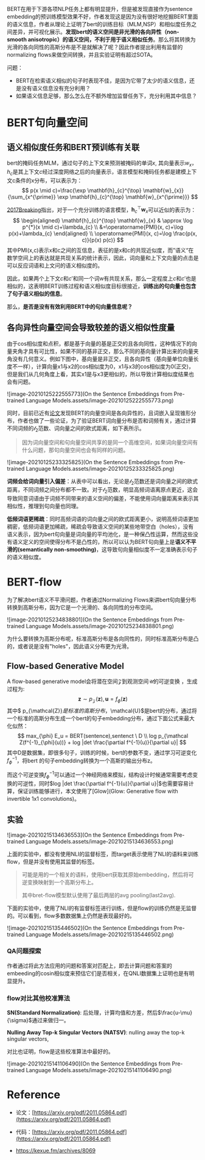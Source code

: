 BERT在用于下游各项NLP任务上都有明显提升，但是被发现直接作为sentence embedding的预训练模型效果不好，作者发现这是因为没有很好地挖掘BERT里面的语义信息，作者从理论上证明了bert的训练目标（MLM,NSP）和相似度任务之间差异，并可视化展示。**发现bert的语义空间是非光滑的各向异性（non-smooth anisotropic）的语义空间，不利于用于语义相似任务**。那么将其转换为光滑的各向同性的高斯分布是不是就解决了呢？因此作者提出利用有监督的normalizing flows来做空间转换，并且实验证明有超过SOTA。

问题：

- BERT在检索语义相似的句子时表现不佳，是因为它带了太少的语义信息，还是没有语义信息没有充分利用？
- 如果语义信息足够，那么怎么在不额外增加监督任务下，充分利用其中信息？

# BERT句向量空间

## 语义相似度任务和BERT预训练有关联

bert的掩码任务MLM，通过句子的上下文来预测被掩码的单词$x$, 其向量表示$w_x$，$h_c$是其上下文$c$经过深度网络之后的向量表示，语言模型和掩码任务都是建模上下文c条件的x分布，可以表示为：
$$
p(x \mid c)=\frac{\exp \mathbf{h}_{c}^{\top} \mathbf{w}_{x}}{\sum_{x^{\prime}} \exp \mathbf{h}_{c}^{\top} \mathbf{w}_{x^{\prime}}}
$$

[2017Breaking](http://www.researchgate.net/publication/321025432_Breaking_the_Softmax_Bottleneck_A_High-Rank_RNN_Language_Model)指出，对于一个充分训练的语言模型，$\mathbf{h}_{c}^{\top} \mathbf{w}_{x}$可以近似的表示为：
$$
\begin{aligned} \mathbf{h}_{c}^{\top} \mathbf{w}_{x} & \approx \log p^{*}(x \mid c)+\lambda_{c} \\ &=\operatorname{PMI}(x, c)+\log p(x)+\lambda_{c} \end{aligned} \\
\operatorname{PMI}(x, c)=\log \frac{p(x, c)}{p(x) p(c)}
$$
其中PMI(x,c)表示x和c之间的互信息，表征的是x和c的共现近似度，而”语义“在数学空间上的表达就是共现关系的统计表示，因此，词向量和上下文向量的点击是可以反应词语和上文问的语义相似度的。

因此，如果两个上下文$c$和$c'$和同一个词w有共现关系，那么一定程度上$c$和$c'$也是相似的，这表明BERT训练过程和语义相似度目标很接近，**训练出的句向量也包含了句子语义相似的信息**。

那么，**是否是没有有效利用BERT中的句向量信息呢？**

## 各向异性向量空间会导致较差的语义相似性度量

由于cos相似度和点积，都是基于向量的基是正交的且各向同性，这种情况下的向量夹角才具有可比性，如果不同的基非正交，那么不同的基向量计算出来的向量夹角没有几何意义。例如下图中，基向量是非正交，且各向异性（基向量单位向量长度不一样），计算向量x1与x2的cos相似度为0，x1与x3的cos相似度为0(正交)，但是我们从几何角度上看，其实x1是与x3更相似的，所以导致计算相似度结果也会有问题。

![image-20210125222555773](On the Sentence Embeddings from Pre-trained Language Models.assets/image-20210125222555773.png)

同时，目前已近有[论文](https://arxiv.org/abs/1907.12009)发现BERT的向量空间是各向异性的，且词嵌入呈现锥形分布，作者也做了一些论证，为了验证BERT词向量分布是否和词频有关，通过计算不同词频的$\mathcal{l}_2$范数、词向量之间的欧式距离，如下表所示。

> 因为词向量空间和句向量空间共享的是同一个高维空间，如果词向量空间有什么问题，那句向量空间也会有同样的问题。

![image-20210125233325825](On the Sentence Embeddings from Pre-trained Language Models.assets/image-20210125233325825.png)

**词频会给词向量引入偏差**：从表中可以看出，无论是$\mathcal{l}_2$范数还是词向量之间的欧式距离，不同词频之间分布都不一致。对于$\mathcal{l}_2$范数，明显高频词语离原点更近，这会导致同意词语由于词频不同带来的语义空间的偏差，不能使用词向量距离来表示其相似性，推理到句向量也同理。

**低频词语更稀疏**：同时高频词语的词向量之间的欧式距离更小，说明高频词语更加稠密，低频词语更加稀疏，稀疏会导致语义空间的某些地带空白（holes），没有语义表示，因为bert句向量是词向量的平均池化，是一种保凸性运算，然而这些没有语义定义的空间使得分布不是凸性的，所以可以认为BERT句向量上是**语义不平滑的(semantically non-smoothing)**，这导致句向量相似度不一定准确表示句子的语义相似度。

# BERT-flow

为了解决bert语义不平滑问题，作者通过Normalizing Flows来讲bert句向量分布转换到高斯分布，因为它是一个光滑的、各向同性的分布空间。

![image-20210125234838801](On the Sentence Embeddings from Pre-trained Language Models.assets/image-20210125234838801.png)

为什么要转换为高斯分布呢，标准高斯分布是各向同性的，同时标准高斯分布是凸的，或者说是没有"holes"，因此语义分布更为光滑。

## Flow-based Generative Model

A flow-based generative model会将潜在空间$\mathcal{Z}$到观测空间$\mathcal{U}$的可逆变换 ，生成过程为:
$$
\mathbf{z} \sim p_{\mathcal{Z}}(\mathbf{z}), \mathbf{u}=f_{\phi}(\mathbf{z})
$$
其中$ p_{\mathcal{Z}}$是标准的高斯分布，$\mathcal{U}$是bert的分布，通过将一个标准的高斯分布生成一个bert的句子embedding分布，通过下面公式来最大化似然：
$$
max_{\phi} E_u = BERT(sentence),sentenct \  D \\
log p_{\mathcal Z(f^{-1}_{\phi}(u))} + log |det \frac{\partial f^{-1}(u)}{\partial u}|
$$
其中D是数据集，即很多句子，训练的时候，bert的参数不变，通过学习可逆变化$f^{-1}_\phi$，将bert 的句子embedding转换为一个高斯的输出分布z。

而这个可逆变换$f^{-1}_\phi$可以通过一个神经网络来模拟，结构设计时候通常需要考虑变换的可逆性，同时$log |det \frac{\partial f^{-1}(u)}{\partial u}|$也需要容易计算，保证训练能够进行，本文使用了[Glow](Glow: Generative flow with invertible 1x1 convolutions)。



## 实验

![image-20210215134636553](On the Sentence Embeddings from Pre-trained Language Models.assets/image-20210215134636553.png)

上面的实验中，都没有使用NLI的监督标签，而target表示使用了NLI的语料来训练flow，但是并没有使用其监督的标签。

> 可能是用的一个相关的语料，使用bert获取其原始embedding，然后将可逆变换映射到一个高斯分布上。
>
> 其中bret-flow模型默认使用了最后两层的avg pooling(last2avg).

下面的实验中，使用了NLI的有监督标签进行训练，但是flow的训练仍然是无监督的。可以看到，flow多数数据集上仍然是表现最好的。

![image-20210215135446502](On the Sentence Embeddings from Pre-trained Language Models.assets/image-20210215135446502.png)

### QA问题探索

作者通过将此方法应用的问题和答案对匹配上，即去计算问题和答案的embeeding的cosin相似度来预估它们是否相关，在QNLI数据集上证明也是有明显提升。

### flow对比其他校准算法

**SN(Standard Normalization)**: 后处理，计算均值和方差，然后$\frac{u-\mu}{\sigma}$通过来做归一。

**Nulling Away Top-k Singular Vectors (NATSV)**: nulling away the top-k singular vectors,

对比也证明，flow是这些校准算法中最好的。

![image-20210215141106490](On the Sentence Embeddings from Pre-trained Language Models.assets/image-20210215141106490.png)

# Reference

- 论文：[https://arxiv.org/pdf/2011.05864.pdf](https://arxiv.org/pdf/2011.05864.pdf)
- 代码：[https://arxiv.org/pdf/2011.05864.pdf](https://arxiv.org/pdf/2011.05864.pdf)

- https://kexue.fm/archives/8069

